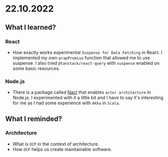 # 22.10.2022

## What I learned?

### React

- How exactly works experimental `Suspense for Data Fetching` in React. I implemented my own `wrapPromise` function that allowed me to use suspense. I also tried `@tanstack/react-query` with `suspense` enabled on some basic resources.

### Node.js

- There is a package called [Nact](https://nact.xyz/) that enables `actor architecture` in Node.js. I experimented with it a little bit and I have to say it's interesting for me as I had some experience with `Akka` in `Scala`.

## What I reminded?

### Architecture

- What is `OCP` in the context of architecture.
- How `OCP` helps us create maintainable software.
